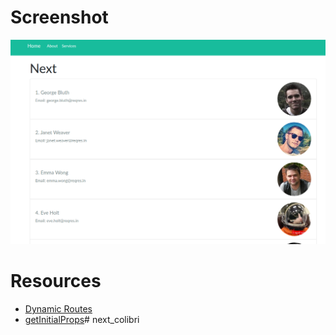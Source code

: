 # Screenshot
![](screenshot.png)

# Resources
* [Dynamic Routes](https://nextjs.org/docs/routing/dynamic-routes)
* [getInitialProps](https://nextjs.org/docs/api-reference/data-fetching/getInitialProps)# next_colibri
